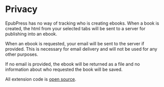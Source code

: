 # Privacy

EpubPress has no way of tracking who is creating ebooks.
When a book is created, the html from your selected tabs will be sent to a server for publishing into an ebook.

When an ebook is requested, your email will be sent to the server if provided. This is necessary for email delivery and will not be used for any other purposes.

If no email is provided, the ebook will be returned as a file and no information about who requested the book will be saved.

All extension code is [open source](https://github.com/haroldtreen/epub-press-chrome).
